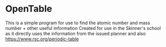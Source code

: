 # OpenTable
This is a simple program for use to find the atomic number and mass number + other useful information
Created for use in the Skinner's school as it directly uses the information from the issued planner and also https://www.rsc.org/periodic-table
